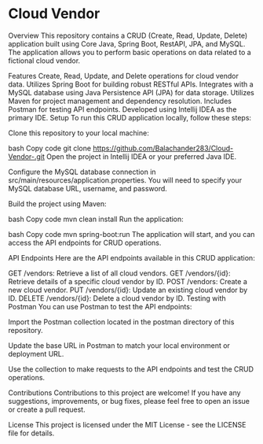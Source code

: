 # Cloud Vendor

Overview
This repository contains a CRUD (Create, Read, Update, Delete) application built using Core Java, Spring Boot, RestAPI, JPA, and MySQL. The application allows you to perform basic operations on data related to a fictional cloud vendor.

Features
Create, Read, Update, and Delete operations for cloud vendor data.
Utilizes Spring Boot for building robust RESTful APIs.
Integrates with a MySQL database using Java Persistence API (JPA) for data storage.
Utilizes Maven for project management and dependency resolution.
Includes Postman for testing API endpoints.
Developed using Intellij IDEA as the primary IDE.
Setup
To run this CRUD application locally, follow these steps:

Clone this repository to your local machine:

bash
Copy code
git clone https://github.com/Balachander283/Cloud-Vendor-.git
Open the project in Intellij IDEA or your preferred Java IDE.

Configure the MySQL database connection in src/main/resources/application.properties. You will need to specify your MySQL database URL, username, and password.

Build the project using Maven:

bash
Copy code
mvn clean install
Run the application:

bash
Copy code
mvn spring-boot:run
The application will start, and you can access the API endpoints for CRUD operations.

API Endpoints
Here are the API endpoints available in this CRUD application:

GET /vendors: Retrieve a list of all cloud vendors.
GET /vendors/{id}: Retrieve details of a specific cloud vendor by ID.
POST /vendors: Create a new cloud vendor.
PUT /vendors/{id}: Update an existing cloud vendor by ID.
DELETE /vendors/{id}: Delete a cloud vendor by ID.
Testing with Postman
You can use Postman to test the API endpoints:

Import the Postman collection located in the postman directory of this repository.

Update the base URL in Postman to match your local environment or deployment URL.

Use the collection to make requests to the API endpoints and test the CRUD operations.

Contributions
Contributions to this project are welcome! If you have any suggestions, improvements, or bug fixes, please feel free to open an issue or create a pull request.

License
This project is licensed under the MIT License - see the LICENSE file for details.
